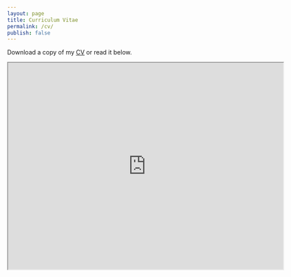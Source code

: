 ```yaml
---
layout: page
title: Curriculum Vitae
permalink: /cv/
publish: false
---
```


Download a copy of my [CV] or read it below.

[CV]: https://github.com/benjaminrose/CV/blob/master/Benjamin_Rose_CV.pdf


<div class="auto-resizable-iframe">
    <div>
        <iframe src="https://drive.google.com/a/nd.edu/file/d/0B4IRtizUOy5qb1JKZFNtSWxMb0k/preview" width="640" height="480"></iframe>
    </div>
</div>